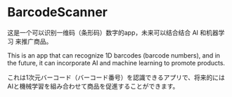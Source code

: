 # BarcodeScanner


这是一个可以识别一维码（条形码）数字的app，未来可以结合结合 AI 和机器学习
来推广商品。 

This is an app that can recognize 1D barcodes (barcode numbers), and in the future, it can incorporate AI and machine learning to promote products.


これは1次元バーコード（バーコード番号）を認識できるアプリで、将来的にはAIと機械学習を組み合わせて商品を促進することができます。
